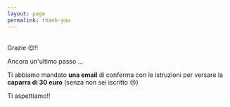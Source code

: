 ```yaml
---
layout: page
permalink: thank-you
---
```


<div class="light-section  padding-2-bottom">
<div class="max-width margin-auto padding-2-side" markdown="1">

<div class="relevant-box">
<!-- <div class="relevant-text">4-10 Agosto 2018</div> -->
<!-- <div class="relevant-subtext">da Policoro a Maratea, a piedi 🚶</div> -->
<br>

<div class="relevant-text">Grazie 😍!!</div>
</div>

Ancora un'ultimo passo ...

Ti abbiamo mandato **una email** di conferma con le istruzioni per versare la **caparra di 30 euro** (senza non sei iscritto 😢)

Ti aspettiamo!!

